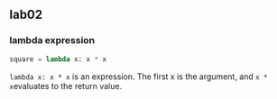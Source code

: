 ## lab02

### lambda expression
```python
square = lambda x: x * x
```
``lambda x: x * x`` is an expression. The first x is the argument, and ``x * x``evaluates to the return value.  
